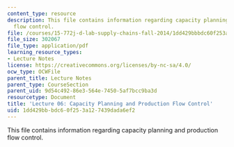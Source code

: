 ```yaml
---
content_type: resource
description: This file contains information regarding capacity planning and production
  flow control.
file: /courses/15-772j-d-lab-supply-chains-fall-2014/1dd429bbbdc60f253a127439dada6ef2_MIT15_772JF14_Lec06.pdf
file_size: 302067
file_type: application/pdf
learning_resource_types:
- Lecture Notes
license: https://creativecommons.org/licenses/by-nc-sa/4.0/
ocw_type: OCWFile
parent_title: Lecture Notes
parent_type: CourseSection
parent_uid: 9d54c492-86e3-564e-7450-5af7bcc9ba3d
resourcetype: Document
title: 'Lecture 06: Capacity Planning and Production Flow Control'
uid: 1dd429bb-bdc6-0f25-3a12-7439dada6ef2
---
```

This file contains information regarding capacity planning and production flow control.